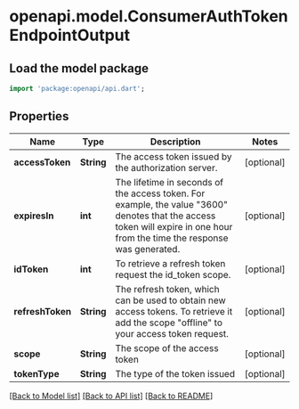 # openapi.model.ConsumerAuthTokenEndpointOutput

## Load the model package

```dart
import 'package:openapi/api.dart';
```

## Properties

| Name             | Type       | Description                                                                                                                                                                  | Notes      |
| ---------------- | ---------- | ---------------------------------------------------------------------------------------------------------------------------------------------------------------------------- | ---------- |
| **accessToken**  | **String** | The access token issued by the authorization server.                                                                                                                         | [optional] |
| **expiresIn**    | **int**    | The lifetime in seconds of the access token. For example, the value \"3600\" denotes that the access token will expire in one hour from the time the response was generated. | [optional] |
| **idToken**      | **int**    | To retrieve a refresh token request the id_token scope.                                                                                                                      | [optional] |
| **refreshToken** | **String** | The refresh token, which can be used to obtain new access tokens. To retrieve it add the scope \"offline\" to your access token request.                                     | [optional] |
| **scope**        | **String** | The scope of the access token                                                                                                                                                | [optional] |
| **tokenType**    | **String** | The type of the token issued                                                                                                                                                 | [optional] |

[[Back to Model list]](../README.md#documentation-for-models) [[Back to API list]](../README.md#documentation-for-api-endpoints) [[Back to README]](../README.md)
